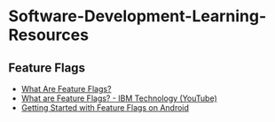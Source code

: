 # Software-Development-Learning-Resources

## Feature Flags
* [What Are Feature Flags?](https://launchdarkly.com/blog/what-are-feature-flags/#:~:text=Feature%20flags%20are%20a%20software,portions%20of%20code%20are%20executed.)
* [What are Feature Flags? - IBM Technology (YouTube)](https://www.youtube.com/watch?v=AJa2B-twtG4&t=377s)
* [Getting Started with Feature Flags on Android](https://medium.com/@domen.lanisnik/getting-started-with-feature-flags-on-mobile-7a2a1c15bd14)
